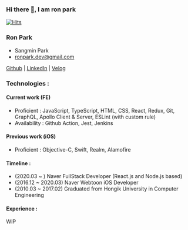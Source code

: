 ### Hi there 👋, I am ron park

[![Hits](https://hits.seeyoufarm.com/api/count/incr/badge.svg?url=https%3A%2F%2Fgithub.com%2Fr0npark%2Fr0npark&count_bg=%2379C83D&title_bg=%23555555&icon=&icon_color=%23E7E7E7&title=hits&edge_flat=false)](https://hits.seeyoufarm.com)

### Ron Park

* Sangmin Park
* ronpark.dev@gmail.com

[Github](https://github.com/r0npark) | [LinkedIn](https://www.linkedin.com/in/sang-min-park/) | [Velog](https://velog.io/@ron)

### Technologies :

#### Current work (FE)
* Proficient : JavaScript, TypeScript, HTML, CSS, React, Redux, Git, GraphQL, Apollo Client & Server, ESLint (with custom rule)
* Availability : Github Action, Jest, Jenkins

#### Previous work (iOS)
* Proficient : Objective-C, Swift, Realm, Alamofire

#### Timeline :
* (2020.03 ~ ) Naver FullStack Developer (React.js and Node.js based)
* (2016.12 ~ 2020.03) Naver Webtoon iOS Developer
* (2010.03 ~ 2017.02) Graduated from Hongik University in Computer Engineering

#### Experience : 
WIP
